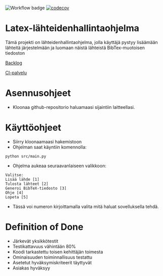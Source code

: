 ![Workflow badge](https://github.com/LassiEH/TJTA-miniprojekti/workflows/CI/badge.svg) [![codecov](https://codecov.io/gh/LassiEH/TJTA-miniprojekti/graph/badge.svg?token=HNUGVO7OBZ)](https://codecov.io/gh/LassiEH/TJTA-miniprojekti)
# Latex-lähteidenhallintaohjelma

Tämä projekti on lähteidenhallintaohjelma, jolla käyttäjä pystyy lisäämään lähteitä järjestelmään ja luomaan näistä lähteistä BibTex-muotoisen tiedoston

[Backlog](https://docs.google.com/spreadsheets/d/1ZqoGZ5sTRbRQzgd5EEx1LjCS2qIPFBNyBnGplteZyd4/edit?usp=sharing)

[CI-palvelu](https://app.codecov.io/gh/LassiEH/TJTA-miniprojekti)

# Asennusohjeet
* Kloonaa github-repositorio haluamaasi sijaintiin laitteellasi.

# Käyttöohjeet
* Siirry kloonaamaasi hakemistoon
* Ohjelman saat käyntiin komennolla:
```
python src/main.py
```
* Ohjelma aukeaa seuraavanlaiseen valikkoon:
```
Valitse:
Lisää lähde [1]
Tulosta lähteet [2]
Generoi BibTeX-tiedosto [3]
Ohje [4]
Lopeta [5]
```
* Tässä voi numeron kirjoittamalla valita mitä haluat sovelluksella tehdä.


# Definition of Done
* Järkevät yksikkötestit
* Testikattavuus vähintään 80%
* Koodi tarkastettu toisen kehittäjän toimesta
* Ominaisuuden toiminnallisuus testattu
* Asetetut hyväksymiskriteerit täyttyvät
* Asiakas hyväksyy
